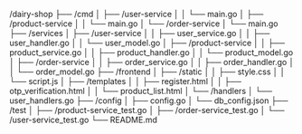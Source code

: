
/dairy-shop
├── /cmd
│   ├── /user-service
│   │   └── main.go
│   ├── /product-service
│   │   └── main.go
│   └── /order-service
│       └── main.go
├── /services
│   ├── /user-service
│   │   ├── user_service.go
│   │   ├── user_handler.go
│   │   └── user_model.go
│   ├── /product-service
│   │   ├── product_service.go
│   │   ├── product_handler.go
│   │   └── product_model.go
│   ├── /order-service
│   │   ├── order_service.go
│   │   ├── order_handler.go
│   │   └── order_model.go
├── /frontend
│   ├── /static
│   │   ├── style.css
│   │   └── script.js
│   ├── /templates
│   │   ├── register.html
│   │   ├── otp_verification.html
│   │   └── product_list.html
│   └── /handlers
│       └── user_handlers.go
├── /config
│   ├── config.go
│   └── db_config.json
├── /test
│   ├── /product-service_test.go
│   ├── /order-service_test.go
│   └── /user-service_test.go
└── README.md

